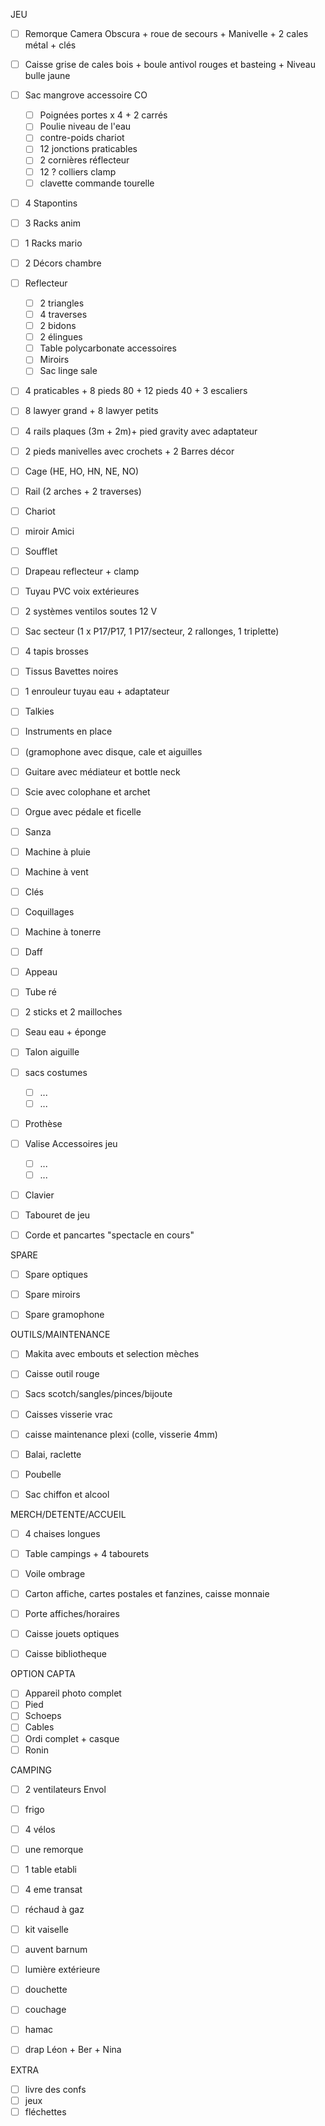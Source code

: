 JEU

 - [ ] Remorque Camera Obscura + roue de secours + Manivelle + 2 cales métal + clés
 - [ ] Caisse grise de cales bois + boule antivol rouges et basteing + Niveau bulle jaune
 - [ ] Sac mangrove accessoire CO
   - [ ] Poignées portes x 4 + 2 carrés
   - [ ] Poulie niveau de l'eau
   - [ ] contre-poids chariot
   - [ ] 12 jonctions praticables
   - [ ] 2 cornières réflecteur
   - [ ] 12 ? colliers clamp
   - [ ] clavette commande tourelle
 - [ ] 4 Stapontins
 - [ ] 3 Racks anim
 - [ ] 1 Racks mario
 - [ ] 2 Décors chambre
 - [ ] Reflecteur
   - [ ] 2 triangles
   - [ ] 4 traverses
   - [ ] 2 bidons
   - [ ] 2 élingues
   - [ ] Table polycarbonate accessoires
   - [ ] Miroirs
   - [ ] Sac linge sale
 - [ ] 4 praticables + 8 pieds 80 + 12 pieds 40 + 3 escaliers
 - [ ] 8 lawyer grand + 8 lawyer petits
 - [ ] 4 rails plaques (3m + 2m)+ pied gravity avec adaptateur
 - [ ] 2 pieds manivelles avec crochets + 2 Barres décor
 - [ ] Cage (HE, HO, HN, NE, NO)
 - [ ] Rail (2 arches + 2 traverses)
 - [ ] Chariot
 - [ ] miroir Amici
 - [ ] Soufflet
 - [ ] Drapeau reflecteur + clamp
 - [ ] Tuyau PVC voix extérieures
 - [ ] 2 systèmes ventilos soutes 12 V
 - [ ] Sac secteur (1 x P17/P17, 1 P17/secteur, 2 rallonges, 1 triplette)
 - [ ] 4 tapis brosses
 - [ ] Tissus Bavettes noires
 - [ ] 1 enrouleur tuyau eau + adaptateur
 - [ ] Talkies
 - [ ]  Instruments en place
   - [ ]  (gramophone avec disque, cale et aiguilles
   - [ ]  Guitare avec médiateur et bottle neck
   - [ ]  Scie avec colophane et archet
   - [ ]  Orgue avec pédale et ficelle
   - [ ]  Sanza
   - [ ]  Machine à pluie
   - [ ]  Machine à vent
   - [ ]  Clés
   - [ ]  Coquillages
   - [ ]  Machine à tonerre
   - [ ]  Daff
   - [ ]  Appeau
   - [ ]  Tube ré
   - [ ]  2 sticks et 2 mailloches
   - [ ]  Seau eau + éponge
   - [ ]  Talon aiguille
 - [ ] sacs costumes
   - [ ] ...
   - [ ] ...
 - [ ] Prothèse
 - [ ] Valise Accessoires jeu
   - [ ] ...
   - [ ] ...
 - [ ] Clavier
 - [ ] Tabouret de jeu
 - [ ] Corde et pancartes "spectacle en cours"


SPARE

 - [ ] Spare optiques
 - [ ] Spare miroirs
 - [ ] Spare gramophone

 
OUTILS/MAINTENANCE

 - [ ] Makita avec embouts et selection mèches
 - [ ] Caisse outil rouge
 - [ ] Sacs scotch/sangles/pinces/bijoute
 - [ ] Caisses visserie vrac
 - [ ] caisse maintenance plexi (colle, visserie 4mm)
 - [ ] Balai, raclette
 - [ ] Poubelle
 - [ ] Sac chiffon et alcool


MERCH/DETENTE/ACCUEIL

 - [ ] 4 chaises longues
 - [ ] Table campings + 4 tabourets
 - [ ] Voile ombrage
 - [ ] Carton affiche, cartes postales et fanzines, caisse monnaie
 - [ ] Porte affiches/horaires
 - [ ] Caisse jouets optiques
 - [ ] Caisse bibliotheque


OPTION CAPTA

- [ ] Appareil photo complet
- [ ] Pied
- [ ] Schoeps
- [ ] Cables
- [ ] Ordi complet + casque
- [ ] Ronin

CAMPING

- [ ] 2 ventilateurs Envol
- [ ] frigo
- [ ] 4 vélos
- [ ] une remorque
- [ ] 1 table etabli
- [ ] 4 eme transat  
- [ ] réchaud à gaz
- [ ] kit vaiselle
- [ ] auvent barnum
- [ ] lumière extérieure
- [ ] douchette
- [ ] couchage
- [ ] hamac
- [ ] drap Léon + Ber + Nina


EXTRA

- [ ] livre des confs
- [ ] jeux
- [ ] fléchettes
